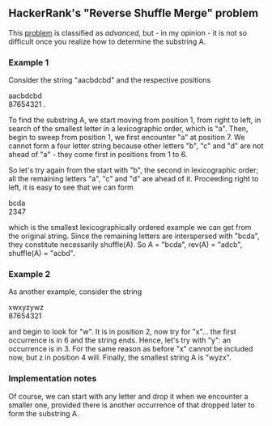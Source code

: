 ## HackerRank's "Reverse Shuffle Merge" problem

This [problem](https://www.hackerrank.com/challenges/reverse-shuffle-merge/problem) is classified as *advanced*, but - in my opinion - it is not so difficult once you realize how to determine the substring A. 

### Example 1
Consider the string "aacbdcbd" and the respective positions

aacbdcbd<br>
87654321 .

To find the substring A, we start moving from position 1, from right to left, in search of the smallest letter in a lexicographic order, which is "a". Then, begin to sweep from position 1, we first encounter "a" at position 7. We cannot form a four letter string because other letters "b", "c" and "d" are not ahead of "a" - they come first in positions from 1 to 6.

So let's try again from the start with "b", the second in lexicographic order; all the remaining letters "a", "c" and "d" are ahead of it. Proceeding right to left, it is easy to see that we can form 

bcda<br>
2347

which is the smallest lexicographically ordered example we can get from the original string. Since the remaining letters are interspersed with "bcda", they constitute necessarily shuffle(A).
So A = "bcda", rev(A) = "adcb", shuffle(A) = "acbd".

### Example 2
As another example, consider the string

xwxyzywz<br>
87654321

and begin to look for "w". It is in position 2, now try for "x"... the first occurrence is in 6 and the string ends. Hence, let's try with "y": an occurrence is in 3. For the same reason as before "x" cannot be included now, but z in position 4 will. Finally, the smallest string A is "wyzx".

### Implementation notes
Of course, we can start with any letter and drop it when we encounter a smaller one, provided there is another occurrence of that dropped later to form the substring A.
